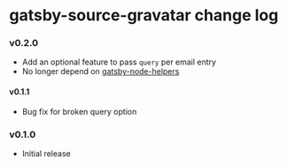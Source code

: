 # gatsby-source-gravatar change log

### v0.2.0

- Add an optional feature to pass `query` per email entry
- No longer depend on [gatsby-node-helpers](https://npm.im/gatsby-node-helpers)

#### v0.1.1

- Bug fix for broken query option

### v0.1.0

- Initial release
